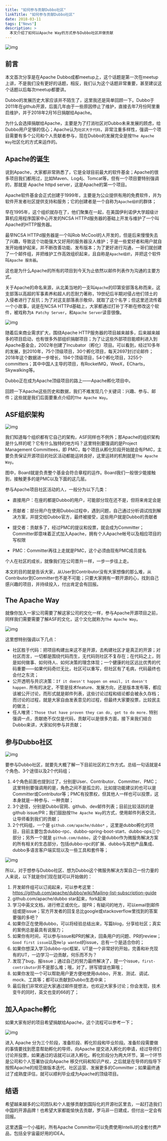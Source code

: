 ```yaml
---
title: "如何参与贡献Dubbo社区"
linkTitle: "如何参与贡献Dubbo社区"
date: 2018-03-11
tags: ["News"]
description: >
  本文介绍了如何以Apache Way的方式参与Dubbo社区并做贡献
---
```



![img](/imgs/blog/involve-dubbo/head.jpg)

## 前言

本文首次分享是在Apache Dubbo成都meetup上，这个话题是第一次在meetup上讲，不是我们没有更好的话题，相反，我们认为这个话题非常重要，甚至建议这个话题以后每次meetup都要讲。

Dubbo的发展历史大家应该并不陌生了，这里我还是简单回顾一下。Dubbo于2011年在github开源，后面几年由于一些原因停止了维护，直接去年7月份阿里重启维护，并于2018年2月16日捐献给Apache。

为什么会选择捐献给Apache，主要是为了打消社区对Dubbo未来发展的顾虑，给Dubbo用户足够的信心；Apache认为`社区大于代码`，非常注重多样性，强调一个项目需要有多个公司和个人贡献者参与，现在Dubbo的发展完全是按`The Apache Way`社区化的方式来运作的。


## Apache的诞生

说到Apache，大家都非常熟悉了，它是全球目前最大的软件基金；Apache的很多项目我们都用过，比如Maven、Log4j、Tomcat等，但有一个项目要特别强调的，那就是 Apache httpd server，这是Apache的第一个项目。

Apache软件基金会正式创建于1999年，主要是为公众提供有用的免费软件，并为软件开发者社区提供支持和服务；它的创建者是一个自称为`Apache组织`的群体；

早在1995年，这个组织就存在了，他们聚集在一起，在美国伊利诺伊大学超级计算机应用程序国家中心开发的NCSA HTTPd服务器的基础上开发与维护了一个叫Apache的HTTP服务器。

最早NCSA HTTPd服务器是一个叫Rob McCool的人开发的，但是后来慢慢失去了兴趣，导致这个功能强大又好用的服务器没人维护；于是一些爱好者和用户就自发开始维护起来，并不断改善功能、发布版本；为了更好进行沟通，一哥们就创建了一个邮件组，并把维护工作高效组织起来，且自称是`Apache组织`，并把这个软件叫`Apache 服务器`。

这也是为什么Apache的所有的项目到今天为止依然以邮件列表作为沟通的主要方式。

关于Apache的命名来源，从北美当地的一支叫`Apache`的印第安部落名称而来，这支部落以高超的军事素养和超人的忍耐力著称，19世纪后半期对侵占他们领土的入侵者进行了反抗；为了对这支部落表示敬仰，就取了这个名字；但这里还流传着一个小故事，说是在NCSA HTTPd基础上，大家都通过打补丁不断在修改这个软件，被戏称为`A Patchy Server`，和`Apache Server`读音很像。

![img](/imgs/blog/involve-dubbo/apache-history.png)

随着后来商业需求扩大，围绕Apache HTTP服务器的项目越来越多，后来越来越多的项目启动，也有很多外部组织捐献项目；为了让这些外部项目能顺利进入到Apache基金会，2002年创建了Incubator（孵化）项目。可以看到，经过10多年的发展，到2010年，75个顶级项目，30个孵化项目，每天2697封讨论邮件；2018年这个数据进一步增长，194个顶级项目，54个孵化项目，3255个committers；其中中国人主导的项目，有RocketMQ，WeeX，ECharts，Skywalking等。

Dubbo正在成为Apache顶级项目的路上——Apache孵化项目中。

回顾一下Apache这些历史和数据，我们不难发现几个关键词：兴趣、参与、邮件；这些就是我们后面要重点介绍的`The Apache Way`。

## ASF组织架构

![img](/imgs/blog/involve-dubbo/apache-org.png)

我们知道每个组织都有它自己的架构，ASF同样也不例外；那Apache的组织架构是什么样的呢？它有什么独特的地方吗？这里特别要强调的是Project Management Committees，即 PMC，每个项目从孵化阶段开始就会有PMC，主要负责保证开源项目的社区活动都能运转良好，这里运转的机制就是`The Apache Way`。

图中，Board就是负责整个基金会符合章程的运作。Board我们一般很少能接触到，接触更多的是PMC以及下面的这几层。

参与Apache项目社区活动的人，一般分为以下几类：

* 直接用户：在座的都是Dubbo的用户，可能部分现在还不是，但将来肯定会是

* 贡献者：部分用户在使用Dubbo过程中，遇到问题，自己通过分析调试找到解决方案，并提交给Dubbo官方，最终被接受，这些用户就是Dubbo的贡献者

* 提交者：贡献多了，经过PMC的提议和投票，就会成为Committer；Committer即意味着正式加入Apache，拥有个人Apache帐号以及相应项目的写权限

* PMC：Committer再往上走就是PMC，这个必须由现有PMC成员提名

个人在社区的成长，就像我们在公司晋升一样，一步一步往上走。

本文的目的就是告诉大家，从User到Contributor没有大家想像的那么难，从Contributor到Committer也不是不可能；只要大家拥有一颗开源的心，找到自己感兴趣的项目，并持续投入，付出肯定会有回报。

## The Apache Way

就像你加入一家公司需要了解这家公司的文化一样，参与Apache开源项目之前，同样我们需要需要了解ASF的文化，这个文化就称为`The Apache Way`。

![img](/imgs/blog/involve-dubbo/apache-way.png)

这里想特别强调以下几点：

* 社区胜于代码：把项目构建出来这不是开源，去构建社区才是真正的开源；对社区而言，一切都是围绕代码而生，无代码则社区不复存在；在代码之上，则是如何做事、如何待人、如何决策的理念体现；一个健康的社区远比优秀的代码重要——如果代码奇烂无比，社区可以重写，但社区有了毛病，代码最终也会付之东流；
* 公开透明与共识决策：`If it doesn't happen on email, it doesn't happen.` 所有的决定，不管是技术feature、发展方向，还是版本发布等，都应该被公开讨论，而形式就是邮件列表，这些讨论过程和结论都会被永久存档；而讨论的过程，就是大家自由发表意见的过程，但最终大家要投票，比较民主的做法；
* 任人唯贤：`Those that have proven they can do, get to do more.` 特别强调一点，贡献绝不仅仅是代码，贡献可以是很多方面，接下来我们结合Dubbo来讲，大家如何参与并贡献；

## 参与Dubbo社区

![img](/imgs/blog/involve-dubbo/dubbo-community.png)

要参与Dubbo社区，就要先大概了解一下目前社区的工作方式。总结一句话就是4个角色、3个途径以及2个代码组；

1. 4个角色前面也提到过了，分别是User、Contributor、Committer、PMC；这里特别要强调用的是，角色之间不是孤立的，比如提功能建议的也可以是Committer或Contributor等；PMC有投票权，但其他人一样也可以投票，这本身就是一种参与、一种贡献；
2. 3个途径，分别是Dubbo官网、github、dev邮件列表；目前比较活跃的是github issue/PR；我们鼓励按`The Apache Way`的方式，使用邮件列表交流，让导师看到我们的贡献；
3. 2个代码组，一个是 `github.com/apache/dubbo*` ，这里是dubbo孵化的项目，目前主要包含dubbo-rpc、dubbo-spring-boot-start、dubbo-ops三个部分；另外一个就是 `github.com/dubbo`，这个是dubbo作为微服务解决方案的所有相关的生态部分，包括dubbo-rpc的扩展、dubbo与其他产品集成、dubbo多语言客户端实现以及一些工具和套件等；

![img](/imgs/blog/involve-dubbo/dubbo-project.png)

所以，对于想参与Dubbo社区、想为Dubbo这个微服务解决方案自己一份力量的人来说，以下就是你们现在就可以开始做的：

1. 开发邮件组可以订阅起来，可以参考这里：https://github.com/apache/dubbo/wiki/Mailing-list-subscription-guide
2. github.com/apache/dubbo star起来，fork起来
3. 学习中英文文档，进行修正或优化，提PR；有疑问的地方，可以email到邮件组或提issue；官方开发者的回复总比google或stackoverflow里找到的答案要强的多吧？
4. 如果你正在使用dubbo，可以将经验总结出来，写篇blog，分享给社区；真实的案例总是最具有说服力；
5. 如果你有时间，可以参与issue和PR的解决，回条用户的问题、PR的review；`Good first issue`以及`Help wanted`的issue，总有一个是适合你的；
6. 如果你想深入学习dubbo-rpc框架，UT是一个非常好的开始，完善和补充现有的UT，一边学习一边贡献，何乐而不为？
7. 发现了bug，报issue；通过自己的努力最终解决了，提一个issue，`first-contributor`并不是那么难；哦，对了，拼写错误也算哦；
8. 如果你发现一个可以帮助用户更方便地使用dubbo，开发、测试、调试、mock、工具等；都可以贡献到Dubbo生态中来；
9. 最后我们非常欢迎大家通过邮件提想法，也欢迎大家多讨论；你会发现，技术变牛的同时，英文也变的66的了；

## 加入Apache孵化

如果大家有好的项目希望捐献给Apache，这个流程可以参考一下；

![img](/imgs/blog/involve-dubbo/get-into-apache.png)

进入 Apache 分为三个阶段，准备阶段、孵化阶段和毕业阶段。准备阶段需要做的事情要找到愿意帮助孵化的导师，向Apache 提交进入孵化的申请，经过导师们讨论并投票，如果通过的话就可以进入孵化。孵化阶段分为两大环节，第一个环节是公司和个人签署协议向Apache 移交代码和知识产权，之后就是在导师的指导下按照Apache的规范做版本迭代、社区运营、发展更多的Committer；如果最终通过了成熟度评估，就可以顺利毕业成为Apache的顶级项目。

## 结语

希望越来越多的公司团队和个人能够贡献到国际化的开源社区里去，一起打造我们中国的开源品牌！也希望大家都能愉快去贡献，罗马非一日建成，但付出一定会有回报。

这里透露一个小福利，所有Apache Committer可以免费使用IntelliJ的全套付费产品，包括全宇宙最好用的IDEA。
